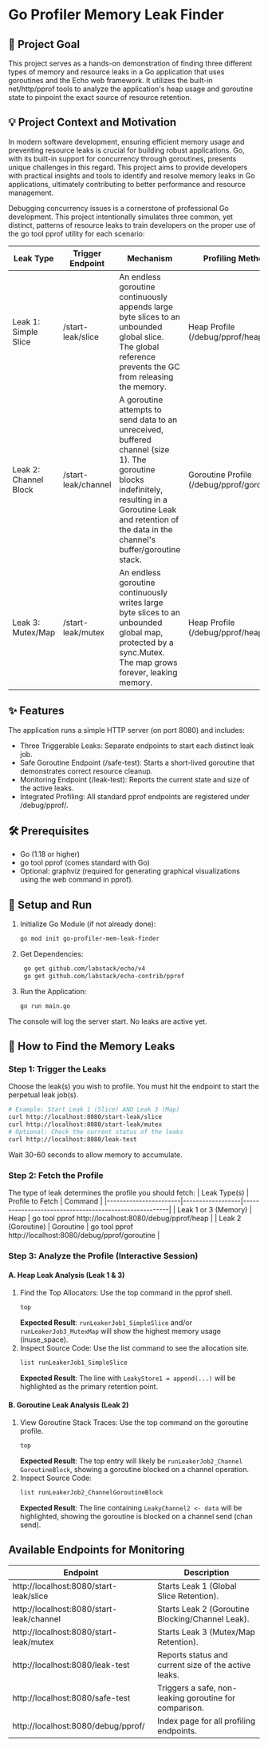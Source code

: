 # Go Profiler Memory Leak Finder

## 🎯 Project Goal
This project serves as a hands-on demonstration of finding three different types of memory and resource leaks in a Go application that uses goroutines and the Echo web framework. It utilizes the built-in net/http/pprof tools to analyze the application's heap usage and goroutine state to pinpoint the exact source of resource retention.

## 💡 Project Context and Motivation
In modern software development, ensuring efficient memory usage and preventing resource leaks is crucial for building robust applications. Go, with its built-in support for concurrency through goroutines, presents unique challenges in this regard. This project aims to provide developers with practical insights and tools to identify and resolve memory leaks in Go applications, ultimately contributing to better performance and resource management.

Debugging concurrency issues is a cornerstone of professional Go development. This project intentionally simulates three common, yet distinct, patterns of resource leaks to train developers on the proper use of the go tool pprof utility for each scenario:

| Leak Type               | Trigger Endpoint          | Mechanism                                                                                          | Profiling Method                     |
|------------------------|---------------------------|---------------------------------------------------------------------------------------------------|-------------------------------------|
| Leak 1: Simple Slice   | /start-leak/slice         | An endless goroutine continuously appends large byte slices to an unbounded global slice. The global reference prevents the GC from releasing the memory. | Heap Profile (/debug/pprof/heap)    |
| Leak 2: Channel Block   | /start-leak/channel       | A goroutine attempts to send data to an unreceived, buffered channel (size 1). The goroutine blocks indefinitely, resulting in a Goroutine Leak and retention of the data in the channel's buffer/goroutine stack. | Goroutine Profile (/debug/pprof/goroutine) |
| Leak 3: Mutex/Map      | /start-leak/mutex         | An endless goroutine continuously writes large byte slices to an unbounded global map, protected by a sync.Mutex. The map grows forever, leaking memory. | Heap Profile (/debug/pprof/heap)    |

## ✨ Features
The application runs a simple HTTP server (on port 8080) and includes:
- Three Triggerable Leaks: Separate endpoints to start each distinct leak job.
- Safe Goroutine Endpoint (/safe-test): Starts a short-lived goroutine that demonstrates correct resource cleanup.
- Monitoring Endpoint (/leak-test): Reports the current state and size of the active leaks.
- Integrated Profiling: All standard pprof endpoints are registered under /debug/pprof/.

## 🛠️ Prerequisites
- Go (1.18 or higher)
- go tool pprof (comes standard with Go)
- Optional: graphviz (required for generating graphical visualizations using the web command in pprof).

## 🚀 Setup and Run
1. Initialize Go Module (if not already done):
   ```bash
   go mod init go-profiler-mem-leak-finder
   ```
2. Get Dependencies:
   ```bash
    go get github.com/labstack/echo/v4
    go get github.com/labstack/echo-contrib/pprof
    ```
3. Run the Application:
    ```bash
    go run main.go
    ```
The console will log the server start. No leaks are active yet.

## 🔬 How to Find the Memory Leaks

### Step 1: Trigger the Leaks
Choose the leak(s) you wish to profile. You must hit the endpoint to start the perpetual leak job(s).
```bash
# Example: Start Leak 1 (Slice) AND Leak 3 (Map)
curl http://localhost:8080/start-leak/slice
curl http://localhost:8080/start-leak/mutex
# Optional: Check the current status of the leaks
curl http://localhost:8080/leak-test
```
Wait 30-60 seconds to allow memory to accumulate.
### Step 2: Fetch the Profile
The type of leak determines the profile you should fetch:
| Leak Type(s)          | Profile to Fetch | Command                                               |
|-----------------------|------------------|-------------------------------------------------------|
| Leak 1 or 3 (Memory)  | Heap             | go tool pprof http://localhost:8080/debug/pprof/heap |
| Leak 2 (Goroutine)    | Goroutine        | go tool pprof http://localhost:8080/debug/pprof/goroutine |


### Step 3: Analyze the Profile (Interactive Session)
#### A. Heap Leak Analysis (Leak 1 & 3)
1. Find the Top Allocators: Use the top command in the pprof shell.
   ```bash
   top
   ```
   **Expected Result**: `runLeakerJob1_SimpleSlice` and/or `runLeakerJob3_MutexMap` will show the highest memory usage (inuse_space).
2. Inspect Source Code: Use the list command to see the allocation site.
   ```bash
   list runLeakerJob1_SimpleSlice
   ```
   **Expected Result**: The line with `LeakyStore1 = append(...)` will be highlighted as the primary retention point.
#### B. Goroutine Leak Analysis (Leak 2)
1. View Goroutine Stack Traces: Use the top command on the goroutine profile.
   ```bash
   top
   ```
   **Expected Result**: The top entry will likely be `runLeakerJob2_Channel
GoroutineBlock`, showing a goroutine blocked on a channel operation.
2. Inspect Source Code:
   ```bash
   list runLeakerJob2_ChannelGoroutineBlock
   ```
   **Expected Result**: The line containing `LeakyChannel2 <- data` will be highlighted, showing the goroutine is blocked on a channel send (chan send).
## Available Endpoints for Monitoring
| Endpoint                          | Description                                      |
|-----------------------------------|--------------------------------------------------|
| http://localhost:8080/start-leak/slice   | Starts Leak 1 (Global Slice Retention).          |
| http://localhost:8080/start-leak/channel | Starts Leak 2 (Goroutine Blocking/Channel Leak).   |
| http://localhost:8080/start-leak/mutex   | Starts Leak 3 (Mutex/Map Retention).          |
| http://localhost:8080/leak-test          | Reports status and current size of the active leaks. |
| http://localhost:8080/safe-test          | Triggers a safe, non-leaking goroutine for comparison.      |
| http://localhost:8080/debug/pprof/        | Index page for all profiling endpoints.          |

